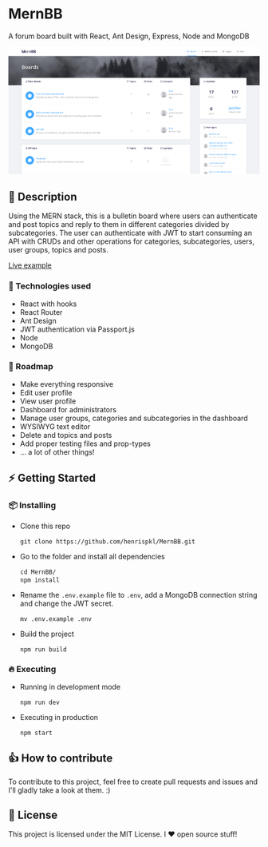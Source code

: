 # MernBB

A forum board built with React, Ant Design, Express, Node and MongoDB

![alt text](./splash.jpg)

## :pencil: Description 

Using the MERN stack, this is a bulletin board where users can authenticate and post topics and reply to them in different categories divided by subcategories. The user can authenticate with JWT to start consuming an API with CRUDs and other operations for categories, subcategories, users, user groups, topics and posts.

[Live example](https://mernbb.herokuapp.com/)

### :pushpin: Technologies used

* React with hooks
* React Router
* Ant Design
* JWT authentication via Passport.js
* Node
* MongoDB

### :rocket: Roadmap

* Make everything responsive
* Edit user profile
* View user profile
* Dashboard for administrators
* Manage user groups, categories and subcategories in the dashboard
* WYSIWYG text editor
* Delete and topics and posts
* Add proper testing files and prop-types
* ... a lot of other things!

## :zap: Getting Started

### :package: Installing

* Clone this repo

      git clone https://github.com/henrispkl/MernBB.git

* Go to the folder and install all dependencies

      cd MernBB/
      npm install

* Rename the `.env.example` file to `.env`, add a MongoDB connection string and change the JWT secret.

      mv .env.example .env

* Build the project

      npm run build

### :fire: Executing

* Running in development mode

      npm run dev

* Executing in production

      npm start

## :+1: How to contribute

To contribute to this project, feel free to create pull requests and issues and I'll gladly take a look at them. :)

## :page_facing_up: License

This project is licensed under the MIT License. I :heart: open source stuff!
